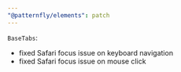 ```yaml
---
"@patternfly/elements": patch
---
```


`BaseTabs`: 
 - fixed Safari focus issue on keyboard navigation
 - fixed Safari focus issue on mouse click
